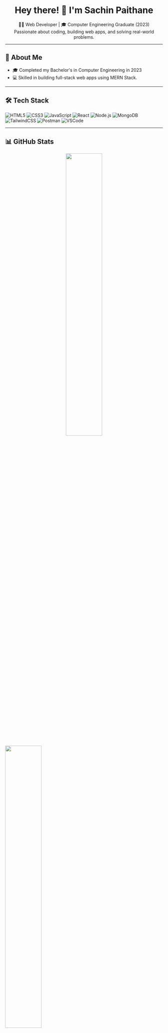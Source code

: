 <h1 align="center">Hey there! 👋 I'm Sachin Paithane</h1>
<p align="center">
  👨‍💻 Web Developer | 🎓 Computer Engineering Graduate (2023) <br>
  Passionate about coding, building web apps, and solving real-world problems.
</p>

---

## 💫 About Me

- 🎓 Completed my Bachelor's in Computer Engineering in 2023  
- 💻 Skilled in building full-stack web apps using MERN Stack. 

---

## 🛠️ Tech Stack

<p align="left">
  <img src="https://img.shields.io/badge/HTML5-E34F26?style=for-the-badge&logo=html5&logoColor=white" alt="HTML5" />
  <img src="https://img.shields.io/badge/CSS3-1572B6?style=for-the-badge&logo=css3&logoColor=white" alt="CSS3" />
  <img src="https://img.shields.io/badge/JavaScript-F7DF1E?style=for-the-badge&logo=javascript&logoColor=black" alt="JavaScript" />
  <img src="https://img.shields.io/badge/React-20232A?style=for-the-badge&logo=react" alt="React" />
  <img src="https://img.shields.io/badge/Node.js-339933?style=for-the-badge&logo=node.js" alt="Node.js" />
  <img src="https://img.shields.io/badge/MongoDB-47A248?style=for-the-badge&logo=mongodb&logoColor=white" alt="MongoDB" />
  <img src="https://img.shields.io/badge/TailwindCSS-38B2AC?style=for-the-badge&logo=tailwind-css&logoColor=white" alt="TailwindCSS" />
  <img src="https://img.shields.io/badge/Postman-FF6C37?style=for-the-badge&logo=postman&logoColor=white" alt="Postman" />
  <img src="https://img.shields.io/badge/VSCode-007ACC?style=for-the-badge&logo=visual-studio-code&logoColor=white" alt="VSCode" />
</p>

---

## 📊 GitHub Stats

<p align="center">
  <img src="https://github-readme-stats.vercel.app/api?username=spaithane9172&show_icons=true&theme=tokyonight" width="48%" />
</p>
<p>
  <img src="https://github-readme-stats.vercel.app/api/top-langs/?username=spaithane9172&layout=compact&theme=tokyonight" width="48%" />
</p>
<p align="center">
  <img src="https://streak-stats.demolab.com/?user=spaithane9172&theme=tokyonight" alt="GitHub Streak" />
</p>

---

## 🏆 GitHub Trophies

<p align="center">
  <img src="https://github-profile-trophy.vercel.app/?username=spaithane9172&theme=gruvbox&margin-w=10" />
</p>


---

## 📫 Contact Me

<p align="left">
  <a href="mailto:spaithane9172@gmail.com">
    <img src="https://img.shields.io/badge/Gmail-ContactMe-D14836?style=for-the-badge&logo=gmail&logoColor=white" alt="Gmail" />
  </a>
  <a href="https://www.linkedin.com/in/sachin-paithane/" target="_blank">
    <img src="https://img.shields.io/badge/LinkedIn-Connect-blue?style=for-the-badge&logo=linkedin&logoColor=white" alt="LinkedIn" />
  </a>
</p>

---

<p align="center">Thanks for stopping by! ⭐</p>
